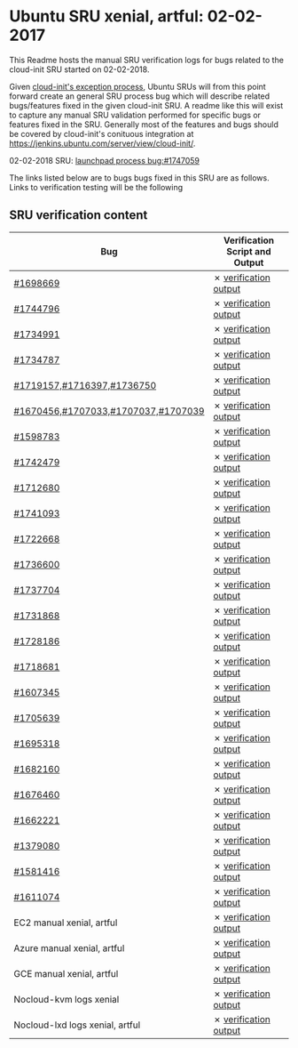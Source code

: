 Ubuntu SRU xenial, artful: 02-02-2017
=====
This Readme hosts the manual SRU verification logs for bugs related to the cloud-init SRU started on 02-02-2018.

Given [cloud-init's exception process](https://wiki.ubuntu.com/CloudinitUpdates), Ubuntu SRUs will from this point forward create an general SRU process bug which will describe related bugs/features fixed in the given cloud-init SRU. A readme like this will exist to capture any manual SRU validation performed for specific bugs or features fixed in the SRU. Generally most of the features and bugs should be covered by cloud-init's conituous integration at https://jenkins.ubuntu.com/server/view/cloud-init/.


02-02-2018 SRU: [launchpad process bug:#1747059](https://pad.lv/1747059)


The links listed below are to bugs bugs fixed in this SRU are as follows. Links to verification testing will be the following


## SRU verification content
| Bug | Verification Script and Output |
| -------- |  -------- |
| [#1698669](http://pad.lv/1698669) | ✗ [verification output](../bugs/lp-1698669.txt) |
| [#1744796](http://pad.lv/1744796) | ✗ [verification output](../bugs/lp-1744796.txt) |
| [#1734991](http://pad.lv/1734991) | ✗ [verification output](../bugs/lp-1734991.txt) |
| [#1734787](http://pad.lv/1734787) | ✗ [verification output](../bugs/lp-1734787.txt) |
| [#1719157,#1716397,#1736750](http://pad.lv/1719157,#1716397,#1736750) | ✗ [verification output](../bugs/lp-1719157,#1716397,#1736750.txt) |
| [#1670456,#1707033,#1707037,#1707039](http://pad.lv/1670456,#1707033,#1707037,#1707039) | ✗ [verification output](../bugs/lp-1670456,#1707033,#1707037,#1707039.txt) |
| [#1598783](http://pad.lv/1598783) | ✗ [verification output](../bugs/lp-1598783.txt) |
| [#1742479](http://pad.lv/1742479) | ✗ [verification output](../bugs/lp-1742479.txt) |
| [#1712680](http://pad.lv/1712680) | ✗ [verification output](../bugs/lp-1712680.txt) |
| [#1741093](http://pad.lv/1741093) | ✗ [verification output](../bugs/lp-1741093.txt) |
| [#1722668](http://pad.lv/1722668) | ✗ [verification output](../bugs/lp-1722668.txt) |
| [#1736600](http://pad.lv/1736600) | ✗ [verification output](../bugs/lp-1736600.txt) |
| [#1737704](http://pad.lv/1737704) | ✗ [verification output](../bugs/lp-1737704.txt) |
| [#1731868](http://pad.lv/1731868) | ✗ [verification output](../bugs/lp-1731868.txt) |
| [#1728186](http://pad.lv/1728186) | ✗ [verification output](../bugs/lp-1728186.txt) |
| [#1718681](http://pad.lv/1718681) | ✗ [verification output](../bugs/lp-1718681.txt) |
| [#1607345](http://pad.lv/1607345) | ✗ [verification output](../bugs/lp-1607345.txt) |
| [#1705639](http://pad.lv/1705639) | ✗ [verification output](../bugs/lp-1705639.txt) |
| [#1695318](http://pad.lv/1695318) | ✗ [verification output](../bugs/lp-1695318.txt) |
| [#1682160](http://pad.lv/1682160) | ✗ [verification output](../bugs/lp-1682160.txt) |
| [#1676460](http://pad.lv/1676460) | ✗ [verification output](../bugs/lp-1676460.txt) |
| [#1662221](http://pad.lv/1662221) | ✗ [verification output](../bugs/lp-1662221.txt) |
| [#1379080](http://pad.lv/1379080) | ✗ [verification output](../bugs/lp-1379080.txt) |
| [#1581416](http://pad.lv/1581416) | ✗ [verification output](../bugs/lp-1581416.txt) |
| [#1611074](http://pad.lv/1611074) | ✗ [verification output](../bugs/lp-1611074.txt) |
| EC2 manual xenial, artful | ✗ [verification output](../manual/ec2-sru-17.2.30.txt) |
| Azure manual xenial, artful | ✗ [verification output](../manual/azure-sru-17.2.30.txt) |
| GCE manual xenial, artful | ✗ [verification output](../manual/gce-sru-17.2.30.txt) |
| Nocloud-kvm logs xenial | ✗ [verification output](../manual/nocloud-kvm-sru-17.2.30.txt) |
| Nocloud-lxd logs xenial, artful | ✗ [verification output](../manual/nocloud-lxd-sru-17.2.30.txt) |

